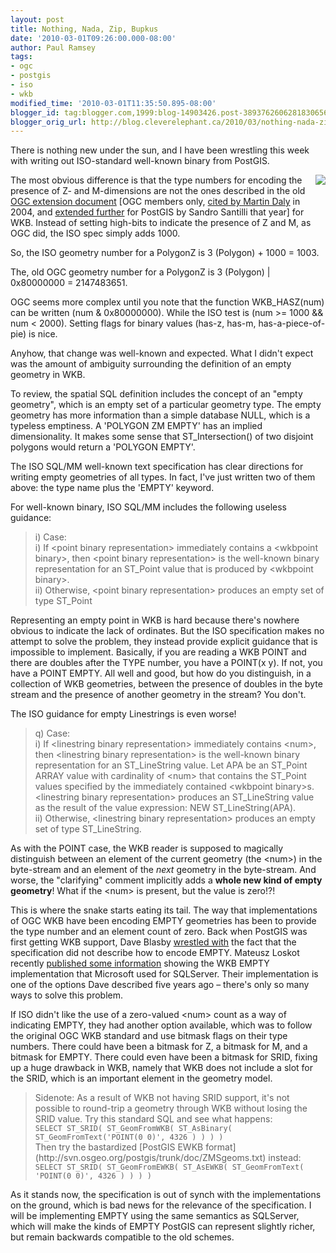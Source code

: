 ```yaml
---
layout: post
title: Nothing, Nada, Zip, Bupkus
date: '2010-03-01T09:26:00.000-08:00'
author: Paul Ramsey
tags:
- ogc
- postgis
- iso
- wkb
modified_time: '2010-03-01T11:35:50.895-08:00'
blogger_id: tag:blogger.com,1999:blog-14903426.post-3893762606281830656
blogger_orig_url: http://blog.cleverelephant.ca/2010/03/nothing-nada-zip-bupkus.html
---
```


There is nothing new under the sun, and I have been wrestling this week with writing out ISO-standard well-known binary from PostGIS. 

<img src="http://images.fanpop.com/images/image_uploads/Empty-Set-Symbol-random-241186_191_160.jpg" style="float:right;">The most obvious difference is that the type numbers for encoding the presence of Z- and M-dimensions are not the ones described in the old [OGC extension document](http://portal.opengeospatial.org/files/?artifact_id=909) [OGC members only, [cited by Martin Daly](http://postgis.refractions.net/pipermail/postgis-devel/2004-December/000695.html) in 2004, and [extended further](http://svn.osgeo.org/postgis/trunk/doc/ZMSgeoms.txt) for PostGIS by Sandro Santilli that year] for WKB. Instead of setting high-bits to indicate the presence of Z and M, as OGC did, the ISO spec simply adds 1000. 

So, the ISO geometry number for a PolygonZ is 3 (Polygon) + 1000 = 1003.

The, old OGC geometry number for a PolygonZ is 3 (Polygon) | 0x80000000 = 2147483651. 

OGC seems more complex until you note that the function WKB_HASZ(num) can be written (num & 0x80000000). While the ISO test is (num >= 1000 && num < 2000). Setting flags for binary values (has-z, has-m, has-a-piece-of-pie) is nice. 

Anyhow, that change was well-known and expected. What I didn't expect was the amount of ambiguity surrounding the definition of an empty geometry in WKB.

To review, the spatial SQL definition includes the concept of an "empty geometry", which is an empty set of a particular geometry type. The empty geometry has more information than a simple database NULL, which is a typeless emptiness. A 'POLYGON ZM EMPTY' has an implied dimensionality. It makes some sense that ST_Intersection() of two disjoint polygons would return a 'POLYGON EMPTY'.

The ISO SQL/MM well-known text specification has clear directions for writing empty geometries of all types. In fact, I've just written two of them above: the type name plus the 'EMPTY' keyword.

For well-known binary, ISO SQL/MM includes the following useless guidance:

<blockquote>i) Case:<br/>i) If &lt;point binary representation&gt; immediately contains a &lt;wkbpoint binary&gt;, then &lt;point binary representation&gt; is the well-known binary representation for an ST_Point value that is produced by &lt;wkbpoint binary&gt;.<br/>ii) Otherwise, &lt;point binary representation&gt; produces an empty set of type ST_Point</blockquote>

Representing an empty point in WKB is hard because there's nowhere obvious to indicate the lack of ordinates. But the ISO specification makes no attempt to solve the problem, they instead provide explicit guidance that is impossible to implement. Basically, if you are reading a WKB POINT and there are doubles after the TYPE number, you have a POINT(x y). If not, you have a POINT EMPTY. All well and good, but how do you distinguish, in a collection of WKB geometries, between the presence of doubles in the byte stream and the presence of another geometry in the stream? You don't. 

The ISO guidance for empty Linestrings is even worse! 

<blockquote>q) Case:<br/>i) If &lt;linestring binary representation&gt; immediately contains &lt;num&gt;, then &lt;linestring binary representation&gt; is the well-known binary representation for an ST_LineString value. Let APA be an ST_Point ARRAY value with cardinality of &lt;num&gt; that contains the ST_Point values specified by the immediately contained &lt;wkbpoint binary&gt;s. &lt;linestring binary representation&gt; produces an ST_LineString value as the result of the value expression: NEW ST_LineString(APA).<br/>ii) Otherwise, &lt;linestring binary representation&gt; produces an empty set of type ST_LineString.</blockquote>

As with the POINT case, the WKB reader is supposed to magically distinguish between an element of the current geometry (the &lt;num&gt;) in the byte-stream and an element of the *next* geometry in the byte-stream. And worse, the "clarifying" comment implicitly adds a **whole new kind of empty geometry**! What if the &lt;num&gt; is present, but the value is zero!?! 

This is where the snake starts eating its tail. The way that implementations of OGC WKB have been encoding EMPTY geometries has been to provide the type number and an element count of zero.  Back when PostGIS was first getting WKB support, Dave Blasby [wrestled with](http://postgis.refractions.net/pipermail/postgis-users/2003-April/002346.html) the fact that the specification did not describe how to encode EMPTY.  Mateusz Loskot recently [published some information](http://mateusz.loskot.net/2010/02/26/sqlgeometry-and-point-empty-in-wkb/) showing the WKB EMPTY implementation that Microsoft used for SQLServer. Their implementation is one of the options Dave described five years ago &ndash; there's only so many ways to solve this problem.

If ISO didn't like the use of a zero-valued &lt;num&gt; count as a way of indicating EMPTY, they had another option available, which was to follow the original OGC WKB standard and use bitmask flags on their type numbers. There could have been a bitmask for Z, a bitmask for M, and a bitmask for EMPTY. There could even have been a bitmask for SRID, fixing up a huge drawback in WKB, namely that WKB does not include a slot for the SRID, which is an important element in the geometry model.

<blockquote>Sidenote: As a result of WKB not having SRID support, it's not possible to round-trip a geometry through WKB without losing the SRID value. Try this standard SQL and see what happens: <br/><code>SELECT ST_SRID( ST_GeomFromWKB( ST_AsBinary( ST_GeomFromText('POINT(0 0)', 4326 ) ) ) )</code><br/> Then try the bastardized [PostGIS EWKB format](http://svn.osgeo.org/postgis/trunk/doc/ZMSgeoms.txt) instead: <br/><code>SELECT ST_SRID( ST_GeomFromEWKB( ST_AsEWKB( ST_GeomFromText( 'POINT(0 0)', 4326 ) ) ) )</code></blockquote>

As it stands now, the specification is out of synch with the implementations on the ground, which is bad news for the relevance of the specification. I will be implementing EMPTY using the same semantics as SQLServer, which will make the kinds of EMPTY PostGIS can represent slightly richer, but remain backwards compatible to the old schemes.


